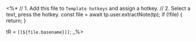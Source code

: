 <%*
// 1. Add this file to `Template hotkeys` and assign a hotkey.
// 2. Select a text, press the hotkey.
const file = await tp.user.extractNote(tp);
if (!file) {
  return;
}

tR = `[[${file.basename}]]`;
_%>
